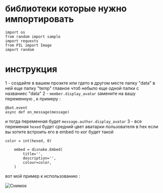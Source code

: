 # библиотеки которые нужно импортировать
```
import os
from random import sample
import requests
from PIL import Image
import random
```
# инструкция
1 - создайте в вашем проэкте или гдето в другом месте папку "data" в ней еще папку "temp" главное чтоб небыло еще одной папки с названиес "data"
2 - ```member.display_avatar``` замените на вашу переменную , к примеру :
```
@bot.event
async def on_message(message)
```
и тогда переменная будет ```message.author.display_avatar```
3 - все переменая ```hexed``` будет средний цвет аватарки пользователя в hex
если вы хотите встроить его в embed то ког будет такой
```
color = int(hexed, 0)

    embed = disnake.Embed(
        title='',
        description='',
        colour=color,
    )
```
вот мой пример к использованию :

![Снимок](https://github.com/TWOCHEG/discord-color-avatar/assets/150810031/35c3e59a-c99d-45fd-a5c1-4eed9f08a474)
